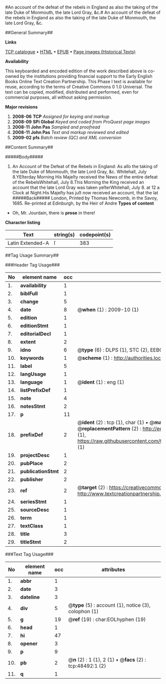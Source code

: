 #An account of the defeat of the rebels in England as also the taking of the late Duke of Monmouth, the late Lord Gray, &c.#
An account of the defeat of the rebels in England as also the taking of the late Duke of Monmouth, the late Lord Gray, &c.

##General Summary##

**Links**

[TCP catalogue](http://www.ota.ox.ac.uk/tcp/)  • 
[HTML](http://tei.it.ox.ac.uk/tcp/Texts-HTML/free/A25/A25039.html)  • 
[EPUB](http://tei.it.ox.ac.uk/tcp/Texts-EPUB/free/A25/A25039.epub) • 
[Page images (Historical Texts)](https://data.historicaltexts.jisc.ac.uk/view?pubId=eebo-11741715e&pageId=eebo-11741715e-48492-1)

**Availability**

This keyboarded and encoded edition of the
	       work described above is co-owned by the institutions
	       providing financial support to the Early English Books
	       Online Text Creation Partnership. This Phase I text is
	       available for reuse, according to the terms of Creative
	       Commons 0 1.0 Universal. The text can be copied,
	       modified, distributed and performed, even for
	       commercial purposes, all without asking permission.

**Major revisions**

1. __2008-06__ __TCP__ *Assigned for keying and markup*
1. __2008-09__ __SPi Global__ *Keyed and coded from ProQuest page images*
1. __2008-11__ __John Pas__ *Sampled and proofread*
1. __2008-11__ __John Pas__ *Text and markup reviewed and edited*
1. __2009-02__ __pfs__ *Batch review (QC) and XML conversion*

##Content Summary##

#####Body#####

1. An Account of the Defeat of the Rebels in England: As alſo the taking of the late Duke of Monmouth, the late Lord Gray, &c.
Whitehall, July 8.YEſterday Morning His Majeſty received the News of the entire defeat of the RebelsWhitehall, July 8.This Morning the King received an account that the late Lord Gray was taken yeſterWhitehall, July 8. at 12 a Clock at Night.His Majeſty has juſt now received an account, that the lat
#####Back#####
London, Printed by Thomas Newcomb, in the Savoy, 1685. Re-printed at Edinburgh, by the Heir of Andre
**Types of content**

  * Oh, Mr. Jourdain, there is **prose** in there!

**Character listing**


|Text|string(s)|codepoint(s)|
|---|---|---|
|Latin Extended-A|ſ|383|

##Tag Usage Summary##

###Header Tag Usage###

|No|element name|occ|attributes|
|---|---|---|---|
|1.|__availability__|1||
|2.|__biblFull__|1||
|3.|__change__|5||
|4.|__date__|8| @__when__ (1) : 2009-10 (1)|
|5.|__edition__|1||
|6.|__editionStmt__|1||
|7.|__editorialDecl__|1||
|8.|__extent__|2||
|9.|__idno__|6| @__type__ (6) : DLPS (1), STC (2), EEBO-CITATION (1), OCLC (1), VID (1)|
|10.|__keywords__|1| @__scheme__ (1) : http://authorities.loc.gov/ (1)|
|11.|__label__|5||
|12.|__langUsage__|1||
|13.|__language__|1| @__ident__ (1) : eng (1)|
|14.|__listPrefixDef__|1||
|15.|__note__|4||
|16.|__notesStmt__|2||
|17.|__p__|11||
|18.|__prefixDef__|2| @__ident__ (2) : tcp (1), char (1)  •  @__matchPattern__ (2) : ([0-9\-]+):([0-9IVX]+) (1), (.+) (1)  •  @__replacementPattern__ (2) : http://eebo.chadwyck.com/downloadtiff?vid=$1&page=$2 (1), https://raw.githubusercontent.com/textcreationpartnership/Texts/master/tcpchars.xml#$1 (1)|
|19.|__projectDesc__|1||
|20.|__pubPlace__|2||
|21.|__publicationStmt__|2||
|22.|__publisher__|2||
|23.|__ref__|2| @__target__ (2) : https://creativecommons.org/publicdomain/zero/1.0/ (1), http://www.textcreationpartnership.org/docs/. (1)|
|24.|__seriesStmt__|1||
|25.|__sourceDesc__|1||
|26.|__term__|1||
|27.|__textClass__|1||
|28.|__title__|3||
|29.|__titleStmt__|2||


###Text Tag Usage###

|No|element name|occ|attributes|
|---|---|---|---|
|1.|__abbr__|1||
|2.|__date__|3||
|3.|__dateline__|3||
|4.|__div__|5| @__type__ (5) : account (1), notice (3), colophon (1)|
|5.|__g__|19| @__ref__ (19) : char:EOLhyphen (19)|
|6.|__head__|1||
|7.|__hi__|47||
|8.|__opener__|3||
|9.|__p__|9||
|10.|__pb__|2| @__n__ (2) : 1 (1), 2 (1)  •  @__facs__ (2) : tcp:48492:1 (2)|
|11.|__q__|1||

